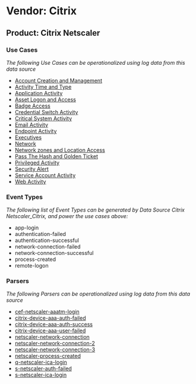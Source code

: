 Vendor: Citrix
==============
Product: Citrix Netscaler
-------------------------

### Use Cases

_The following Use Cases can be operationalized using log data from this data source_

* [Account Creation and Management](../UseCases/usecase_account_creation_and_management.md)
* [Activity Time  and Type](../UseCases/usecase_activity_time__and_type.md)
* [Application Activity](../UseCases/usecase_application_activity.md)
* [Asset Logon and Access](../UseCases/usecase_asset_logon_and_access.md)
* [Badge Access](../UseCases/usecase_badge_access.md)
* [Credential Switch Activity](../UseCases/usecase_credential_switch_activity.md)
* [Critical System Activity](../UseCases/usecase_critical_system_activity.md)
* [Email Activity](../UseCases/usecase_email_activity.md)
* [Endpoint Activity](../UseCases/usecase_endpoint_activity.md)
* [Executives](../UseCases/usecase_executives.md)
* [Network](../UseCases/usecase_network.md)
* [Network zones and Location Access](../UseCases/usecase_network_zones_and_location_access.md)
* [Pass The Hash and Golden Ticket](../UseCases/usecase_pass_the_hash_and_golden_ticket.md)
* [Privileged Activity](../UseCases/usecase_privileged_activity.md)
* [Security Alert](../UseCases/usecase_security_alert.md)
* [Service Account Activity](../UseCases/usecase_service_account_activity.md)
* [Web Activity](../UseCases/usecase_web_activity.md)


### Event Types

_The following list of Event Types can be generated by Data Source Citrix Netscaler_Citrix, and power the use cases above:_

- app-login
- authentication-failed
- authentication-successful
- network-connection-failed
- network-connection-successful
- process-created
- remote-logon


### Parsers

_The following Parsers can be operationalized using log data from this data source_

* [cef-netscaler-aaatm-login](../Parsers/parserContent_cef-netscaler-aaatm-login.md)
* [citrix-device-aaa-auth-failed](../Parsers/parserContent_citrix-device-aaa-auth-failed.md)
* [citrix-device-aaa-auth-success](../Parsers/parserContent_citrix-device-aaa-auth-success.md)
* [citrix-device-aaa-user-failed](../Parsers/parserContent_citrix-device-aaa-user-failed.md)
* [netscaler-network-connection](../Parsers/parserContent_netscaler-network-connection.md)
* [netscaler-network-connection-2](../Parsers/parserContent_netscaler-network-connection-2.md)
* [netscaler-network-connection-3](../Parsers/parserContent_netscaler-network-connection-3.md)
* [netscaler-process-created](../Parsers/parserContent_netscaler-process-created.md)
* [q-netscaler-ica-login](../Parsers/parserContent_q-netscaler-ica-login.md)
* [s-netscaler-auth-failed](../Parsers/parserContent_s-netscaler-auth-failed.md)
* [s-netscaler-ica-login](../Parsers/parserContent_s-netscaler-ica-login.md)
